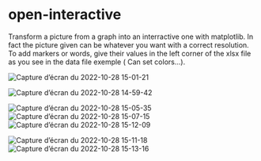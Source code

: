 # open-interactive
Transform a picture from a graph into an interractive one with matplotlib.
In fact the picture given can be whatever you want with a correct resolution.
To add markers or words, give their values in the left corner of the xlsx file as you see 
in the data file exemple ( Can set colors...).

![Capture d’écran du 2022-10-28 15-01-21](https://user-images.githubusercontent.com/114911243/198596122-7717bf4b-ae46-47c8-b38b-7e704c0bf535.png)

![Capture d’écran du 2022-10-28 14-59-42](https://user-images.githubusercontent.com/114911243/198595741-ead03d92-33fa-4e12-bbec-4ee27f3bdf18.png)

![Capture d’écran du 2022-10-28 15-05-35](https://user-images.githubusercontent.com/114911243/198598221-f5caa5f6-c711-41b0-9c14-afe026b7546c.png)
![Capture d’écran du 2022-10-28 15-07-15](https://user-images.githubusercontent.com/114911243/198599039-daf01267-bd1a-493a-ade4-1bffb27e2e7f.png)
![Capture d’écran du 2022-10-28 15-12-09](https://user-images.githubusercontent.com/114911243/198601528-c629a5d3-bca5-4e68-8c1f-bbca5147f580.png)


![Capture d’écran du 2022-10-28 15-11-18](https://user-images.githubusercontent.com/114911243/198601060-f87c63ff-6844-41c1-80b2-6a5b0debfd08.png)
![Capture d’écran du 2022-10-28 15-13-16](https://user-images.githubusercontent.com/114911243/198601864-49537aaf-0f1d-4013-80f4-525fddae0400.png)

